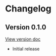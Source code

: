 # Changelog

## Version 0.1.0

[View version doc](https://github.com/coffeebrewapps/coffeebrew_jekyll_mermaid/blob/v0.1.0/README.md)

- Initial release
